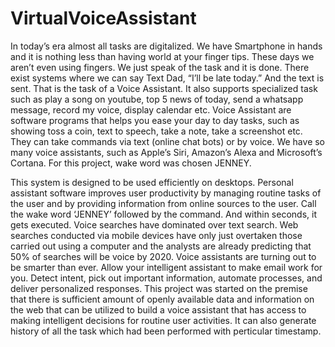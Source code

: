 # VirtualVoiceAssistant
In today’s era almost all tasks are digitalized. We have Smartphone in hands and it is nothing less than having world at your finger tips. These days we aren’t even using fingers. We just speak of the task and it is done. There exist systems where we can say Text Dad, “I’ll be late today.” And the text is sent. That is the task of a Voice Assistant. It also supports specialized task such as play a song on youtube, top 5 news of today, send a whatsapp message, record my voice, display calendar etc.
Voice Assistant are software programs that helps you ease your day to day tasks, such as showing toss a coin, text to speech, take a note, take a screenshot etc. They can take commands via text (online chat bots) or by voice. We have so many voice assistants, such as Apple’s Siri, Amazon’s Alexa and Microsoft’s Cortana. For this project, wake word was chosen JENNEY.

This system is designed to be used efficiently on desktops. Personal assistant software improves user productivity by managing routine tasks of the user and by providing information from online sources to the user. Call the wake word ‘JENNEY’ followed by the command. And within seconds, it gets executed.
Voice searches have dominated over text search. Web searches conducted via mobile devices have only just overtaken those carried out using a computer and the analysts are already predicting that 50% of searches will be voice by 2020. Voice assistants are turning out to be smarter than ever. Allow your intelligent assistant to make email work for you. Detect intent, pick out important information, automate processes, and deliver personalized responses.
This project was started on the premise that there is sufficient amount of openly available data and information on the web that can be utilized to build a voice assistant that has access to making intelligent decisions for routine user activities.
It can also generate history of all the task which had been performed with perticular timestamp.
